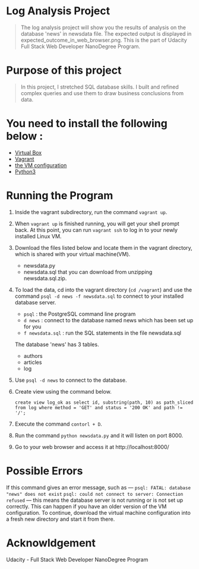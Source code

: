 # Log Analysis Project
>The log analysis project will show you the results of analysis on the database 'news' in newsdata file. The expected output is displayed in expected_outcome_in_web_browser.png. This is the part of Udacity Full Stack Web Developer NanoDegree Program.

# Purpose of this project
>In this project, I stretched SQL database skills. I built and refined complex queries and use them to draw business conclusions from data.

# You need to install the following below : 
- [Virtual Box](https://www.virtualbox.org/wiki/Download_Old_Builds_5_1)
- [Vagrant](https://www.vagrantup.com/downloads.html)
- [the VM configuration](https://github.com/udacity/fullstack-nanodegree-vm)
- [Python3](https://www.python.org/getit/)

# Running the Program
1. Inside the vagrant subdirectory, run the command ```vagrant up```.
2. When ```vagrant up``` is finished running, you will get your shell prompt back. At this point, you can run ```vagrant ssh``` to log in to your newly installed Linux VM.
4. Download the files listed below and locate them in the vagrant directory, which is shared with your virtual machine(VM).
    - newsdata.py
    - newsdata.sql that you can download from unzipping newsdata.sql.zip.
5. To load the data, cd into the vagrant directory (```cd /vagrant```) and use the command ```psql -d news -f newsdata.sql``` to connect to your installed database server.
    - ```psql``` : the PostgreSQL command line program
    - ```d news``` : connect to the database named news which has been set up for you
    - ```f newsdata.sql``` : run the SQL statements in the file newsdata.sql
    
   The database 'news' has 3 tables.
    * authors 
    * articles
    * log   
6. Use ```psql -d news``` to connect to the database.
7. Create view using the command below.
    ```
    create view log_ok as select id, substring(path, 10) as path_sliced from log where method = 'GET' and status = '200 OK' and path != '/';
    ```
8. Execute the command ```contorl + D```.
9. Run the command ```python newsdata.py``` and it will listen on port 8000.
10. Go to your web browser and access it at http://localhost:8000/

# Possible Errors
If this command gives an error message, such as —
```psql: FATAL: database "news" does not exist```
```psql: could not connect to server: Connection refused```
— this means the database server is not running or is not set up correctly. This can happen if you have an older version of the VM configuration. To continue, download the virtual machine configuration into a fresh new directory and start it from there.

# Acknowldgement
Udacity - Full Stack Web Developer NanoDegree Program
